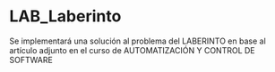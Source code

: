 # LAB_Laberinto
Se implementará una solución al problema del LABERINTO en base al artículo adjunto en el curso de AUTOMATIZACIÓN Y CONTROL DE SOFTWARE

